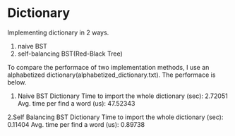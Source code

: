 # Dictionary
Implementing dictionary in 2 ways.
1. naive BST
2. self-balancing BST(Red-Black Tree)

To compare the performace of two implementation methods, I use an alphabetized dictionary(alphabetized_dictionary.txt).
The performace is below.

1. Naive BST Dictionary
Time to import the whole dictionary (sec): 2.72051  
Avg. time per find a word (us): 47.52343

2.Self Balancing BST Dictionary
Time to import the whole dictionary (sec): 0.11404
Avg. time per find a word (us): 0.89738
